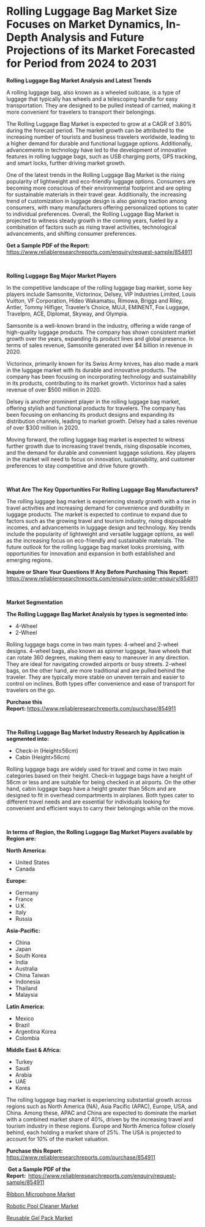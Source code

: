<p><h1>Rolling Luggage Bag Market Size Focuses on Market Dynamics, In-Depth Analysis and Future Projections of its Market Forecasted for Period from 2024 to 2031</h1></p><p><strong>Rolling Luggage Bag Market Analysis and Latest Trends</strong></p>
<p><p>A rolling luggage bag, also known as a wheeled suitcase, is a type of luggage that typically has wheels and a telescoping handle for easy transportation. They are designed to be pulled instead of carried, making it more convenient for travelers to transport their belongings.</p><p>The Rolling Luggage Bag Market is expected to grow at a CAGR of 3.80% during the forecast period. The market growth can be attributed to the increasing number of tourists and business travelers worldwide, leading to a higher demand for durable and functional luggage options. Additionally, advancements in technology have led to the development of innovative features in rolling luggage bags, such as USB charging ports, GPS tracking, and smart locks, further driving market growth.</p><p>One of the latest trends in the Rolling Luggage Bag Market is the rising popularity of lightweight and eco-friendly luggage options. Consumers are becoming more conscious of their environmental footprint and are opting for sustainable materials in their travel gear. Additionally, the increasing trend of customization in luggage design is also gaining traction among consumers, with many manufacturers offering personalized options to cater to individual preferences. Overall, the Rolling Luggage Bag Market is projected to witness steady growth in the coming years, fueled by a combination of factors such as rising travel activities, technological advancements, and shifting consumer preferences.</p></p>
<p><strong>Get a Sample PDF of the Report:&nbsp;</strong> <a href="https://www.reliableresearchreports.com/enquiry/request-sample/854911">https://www.reliableresearchreports.com/enquiry/request-sample/854911</a></p>
<p>&nbsp;</p>
<p><strong>Rolling Luggage Bag Major Market Players</strong></p>
<p><p>In the competitive landscape of the rolling luggage bag market, some key players include Samsonite, Victorinox, Delsey, VIP Industries Limited, Louis Vuitton, VF Corporation, Hideo Wakamatsu, Rimowa, Briggs and Riley, Antler, Tommy Hilfiger, Traveler’s Choice, MUJI, EMINENT, Fox Luggage, Travelpro, ACE, Diplomat, Skyway, and Olympia.</p><p>Samsonite is a well-known brand in the industry, offering a wide range of high-quality luggage products. The company has shown consistent market growth over the years, expanding its product lines and global presence. In terms of sales revenue, Samsonite generated over $4 billion in revenue in 2020.</p><p>Victorinox, primarily known for its Swiss Army knives, has also made a mark in the luggage market with its durable and innovative products. The company has been focusing on incorporating technology and sustainability in its products, contributing to its market growth. Victorinox had a sales revenue of over $500 million in 2020.</p><p>Delsey is another prominent player in the rolling luggage bag market, offering stylish and functional products for travelers. The company has been focusing on enhancing its product designs and expanding its distribution channels, leading to market growth. Delsey had a sales revenue of over $300 million in 2020.</p><p>Moving forward, the rolling luggage bag market is expected to witness further growth due to increasing travel trends, rising disposable incomes, and the demand for durable and convenient luggage solutions. Key players in the market will need to focus on innovation, sustainability, and customer preferences to stay competitive and drive future growth.</p></p>
<p>&nbsp;</p>
<p><strong>What Are The Key Opportunities For Rolling Luggage Bag Manufacturers?</strong></p>
<p><p>The rolling luggage bag market is experiencing steady growth with a rise in travel activities and increasing demand for convenience and durability in luggage products. The market is expected to continue to expand due to factors such as the growing travel and tourism industry, rising disposable incomes, and advancements in luggage design and technology. Key trends include the popularity of lightweight and versatile luggage options, as well as the increasing focus on eco-friendly and sustainable materials. The future outlook for the rolling luggage bag market looks promising, with opportunities for innovation and expansion in both established and emerging regions.</p></p>
<p><strong>Inquire or Share Your Questions If Any Before Purchasing This Report:</strong> <a href="https://www.reliableresearchreports.com/enquiry/pre-order-enquiry/854911">https://www.reliableresearchreports.com/enquiry/pre-order-enquiry/854911</a></p>
<p>&nbsp;</p>
<p><strong>Market Segmentation</strong></p>
<p><strong>The Rolling Luggage Bag Market Analysis by types is segmented into:</strong></p>
<p><ul><li>4-Wheel</li><li>2-Wheel</li></ul></p>
<p><p>Rolling luggage bags come in two main types: 4-wheel and 2-wheel designs. 4-wheel bags, also known as spinner luggage, have wheels that can rotate 360 degrees, making them easy to maneuver in any direction. They are ideal for navigating crowded airports or busy streets. 2-wheel bags, on the other hand, are more traditional and are pulled behind the traveler. They are typically more stable on uneven terrain and easier to control on inclines. Both types offer convenience and ease of transport for travelers on the go.</p></p>
<p><strong>Purchase this Report:&nbsp;</strong><a href="https://www.reliableresearchreports.com/purchase/854911">https://www.reliableresearchreports.com/purchase/854911</a></p>
<p>&nbsp;</p>
<p><strong>The Rolling Luggage Bag Market Industry Research by Application is segmented into:</strong></p>
<p><ul><li>Check-in (Height≤56cm)</li><li>Cabin (Height>56cm)</li></ul></p>
<p><p>Rolling luggage bags are widely used for travel and come in two main categories based on their height. Check-in luggage bags have a height of 56cm or less and are suitable for being checked in at airports. On the other hand, cabin luggage bags have a height greater than 56cm and are designed to fit in overhead compartments in airplanes. Both types cater to different travel needs and are essential for individuals looking for convenient and efficient ways to carry their belongings while on the move.</p></p>
<p>&nbsp;</p>
<p><strong>In terms of Region, the Rolling Luggage Bag Market Players available by Region are:</strong></p>
<p>
    <p> <strong> North America: </strong>
        <ul>
            <li>United States</li>
            <li>Canada</li>
        </ul>
        </p> 
    <p> <strong> Europe: </strong>
        <ul>
            <li>Germany</li>
            <li>France</li>
            <li>U.K.</li>
            <li>Italy</li>
            <li>Russia</li>
        </ul>
        </p> 
    <p> <strong> Asia-Pacific: </strong>
        <ul>
            <li>China</li>
            <li>Japan</li>
            <li>South Korea</li>
            <li>India</li>
            <li>Australia</li>
            <li>China Taiwan</li>
            <li>Indonesia</li>
            <li>Thailand</li>
            <li>Malaysia</li>
        </ul>
        </p> 
    <p> <strong> Latin America: </strong>
        <ul>
            <li>Mexico</li>
            <li>Brazil</li>
            <li>Argentina Korea</li>
            <li>Colombia</li>
        </ul>
        </p> 
    <p> <strong> Middle East & Africa: </strong>
        <ul>
            <li>Turkey</li>
            <li>Saudi</li>
            <li>Arabia</li>
            <li>UAE</li>
            <li>Korea</li>
        </ul>
    </p>
    </p>
<p><p>The rolling luggage bag market is experiencing substantial growth across regions such as North America (NA), Asia Pacific (APAC), Europe, USA, and China. Among these, APAC and China are expected to dominate the market with a combined market share of 40%, driven by the increasing travel and tourism industry in these regions. Europe and North America follow closely behind, each holding a market share of 25%. The USA is projected to account for 10% of the market valuation.</p></p>
<p><strong>Purchase this Report: </strong><a href="https://www.reliableresearchreports.com/purchase/854911">https://www.reliableresearchreports.com/purchase/854911</a></p>
<p>&nbsp;<strong>Get a Sample PDF of the Report:&nbsp;&nbsp;</strong><a href="https://www.reliableresearchreports.com/enquiry/request-sample/854911">https://www.reliableresearchreports.com/enquiry/request-sample/854911</a></p>
<p><strong></strong></p>
<p><p><a href="https://github.com/timeliteaut/Market-Research-Report-List-1/blob/main/ribbon-microphone-market.md">Ribbon Microphone Market</a></p><p><a href="https://github.com/seekum/Market-Research-Report-List-1/blob/main/robotic-pool-cleaner-market.md">Robotic Pool Cleaner Market</a></p><p><a href="https://github.com/bobicer/Market-Research-Report-List-2/blob/main/reusable-gel-pack-market.md">Reusable Gel Pack Market</a></p></p>